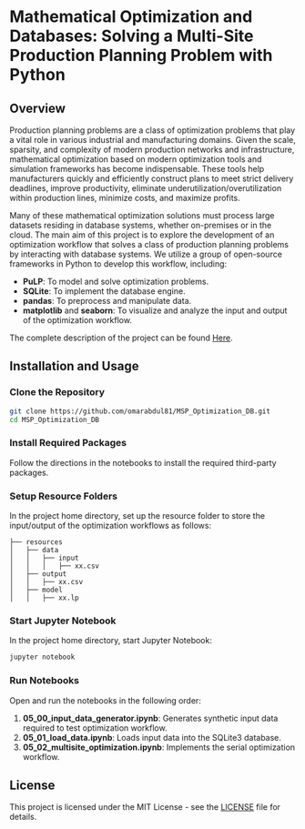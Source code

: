 # Mathematical Optimization and Databases: Solving a Multi-Site Production Planning Problem with Python

## Overview

Production planning problems are a class of optimization problems that play a vital role in various industrial and manufacturing domains. Given the scale, sparsity, and complexity of modern production networks and infrastructure, mathematical optimization based on modern optimization tools and simulation frameworks has become indispensable. These tools help manufacturers quickly and efficiently construct plans to meet strict delivery deadlines, improve productivity, eliminate underutilization/overutilization within production lines, minimize costs, and maximize profits.

Many of these mathematical optimization solutions must process large datasets residing in database systems, whether on-premises or in the cloud. The main aim of this project is to explore the development of an optimization workflow that solves a class of production planning problems by interacting with database systems. We utilize a group of open-source frameworks in Python to develop this workflow, including:

- **PuLP**: To model and solve optimization problems.
- **SQLite**: To implement the database engine.
- **pandas**: To preprocess and manipulate data.
- **matplotlib** and **seaborn**: To visualize and analyze the input and output of the optimization workflow.

The complete description of the project can be found [Here](https://medium.com/@omarhokudai/mathematical-optimization-and-databases-1528cb566a1c).

## Installation and Usage

### Clone the Repository

```bash
git clone https://github.com/omarabdul81/MSP_Optimization_DB.git
cd MSP_Optimization_DB
```

### Install Required Packages

Follow the directions in the notebooks to install the required third-party packages.

### Setup Resource Folders

In the project home directory, set up the resource folder to store the input/output of the optimization workflows as follows:

```
├── resources
│   ├── data
│   │   ├── input
│   │   │   ├── xx.csv
│   ├── output
│   │   ├── xx.csv
│   ├── model
│   │   ├── xx.lp
```

### Start Jupyter Notebook

In the project home directory, start Jupyter Notebook:

```bash
jupyter notebook
```

### Run Notebooks

Open and run the notebooks in the following order:

1. **05_00_input_data_generator.ipynb**: Generates synthetic input data required to test optimization workflow.
2. **05_01_load_data.ipynb**: Loads input data into the SQLite3 database.
3. **05_02_multisite_optimization.ipynb**: Implements the serial optimization workflow.

## License

This project is licensed under the MIT License - see the [LICENSE](https://github.com/omarabdul81/MSP_Optimization_DB/blob/main/LICENSE) file for details.
